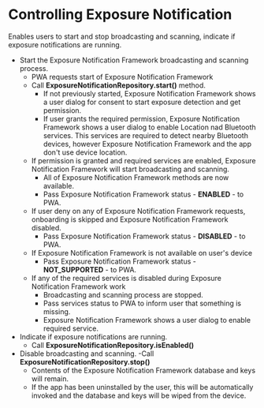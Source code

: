 # Controlling Exposure Notification

Enables users to start and stop broadcasting and scanning, indicate if exposure notifications are running.

- Start the Exposure Notification Framework broadcasting and scanning process.
  - PWA requests start of Exposure Notification Framework
  - Call **ExposureNotificationRepository.start()** method.
    - If not previously started, Exposure Notification Framework shows a user dialog for consent to start exposure detection and get permission.
    - If user grants the required permission, Exposure Notification Framework shows a user dialog to enable Location nad Bluetooth services. This services are required to detect nearby Bluetooth devices, however Exposure Notification Framework and the app don't use device location.
  - If permission is granted and required services are enabled, Exposure Notification Framework will start broadcasting and scanning.
    - All of Exposure Notification Framework methods are now available.
    - Pass Exposure Notification Framework status - **ENABLED** - to PWA.
  - If user deny on any of Exposure Notification Framework requests, onboarding is skipped and Exposure Notification Framework disabled.
    - Pass Exposure Notification Framework status - **DISABLED** - to PWA.
  - If Exposure Notification Framework is not available on user's device
    - Pass Exposure Notification Framework status - **NOT_SUPPORTED** - to PWA.
  - If any of the required services is disabled during Exposure Notification Framework work
    - Broadcasting and scanning process are stopped.
    - Pass services status to PWA to inform user that something is missing.
    - Exposure Notification Framework shows a user dialog to enable required service.
- Indicate if exposure notifications are running.
  - Call **ExposureNotificationRepository.isEnabled()**
- Disable broadcasting and scanning.
  -Call **ExposureNotificationRepository.stop()**
    - Contents of the Exposure Notification Framework database and keys will remain.
    - If the app has been uninstalled by the user, this will be automatically invoked and the database and keys will be wiped from the device.